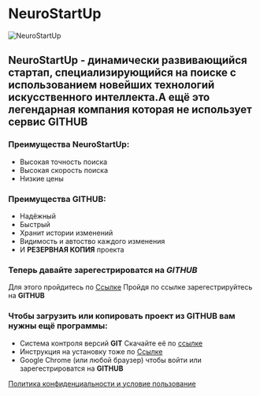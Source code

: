 # **NeuroStartUp**

![NeuroStartUp](https://camo.githubusercontent.com/c6727c717cad1e4820481abb87524f90782445c5/68747470733a2f2f692e696d6775722e636f6d2f495a4f525769492e706e67)

## **NeuroStartUp -** динамически развивающийся стартап, специализирующийся на поиске с использованием новейших технологий искусственного интеллекта.А ещё это легендарная компания которая не использует сервис **GITHUB** 


### Преимущества **NeuroStartUp:**
* Высокая точность поиска
* Высокая скорость поиска
* Низкие цены

### Преимущества **GITHUB:**
* Надёжный
* Быстрый
* Хранит истории изменений
* Видимость и автоство каждого изменения
* И **РЕЗЕРВНАЯ КОПИЯ** проекта

### Теперь давайте зарегестрироватся на *GITHUB*

Для этого пройдитесь по [Ссылкe](https://github.com/join)
Пройдя по ссылке зарегестрируйтесь на **GITHUB**

### Чтобы **загрузить** или **копировать** проект из **GITHUB** вам нужны ещё **программы:** 
* Система контроля версий **GIT** Скачайте её по [ссылке](https://git-scm.com/downloads)
* Инструкция на установку тоже по [Ссылке](https://github.com/netology-code/guides/tree/master/git)
* Google Chrome (или любой браузер) чтобы войти или зарегестрироватся на **GITHUB**


[Политика конфиденциальности и условие пользование](https://docs.github.com/en/github/site-policy/github-privacy-statement)
